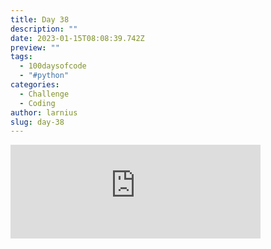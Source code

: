 ```yaml
---
title: Day 38
description: ""
date: 2023-01-15T08:08:39.742Z
preview: ""
tags:
  - 100daysofcode
  - "#python"
categories:
  - Challenge
  - Coding
author: larnius
slug: day-38
---
```

<iframe src="https://mastodontech.de/@larnius/109694545407016429/embed" class="mastodon-embed" style="max-width: 100%; border: 0" width="400" allowfullscreen="allowfullscreen"></iframe><script src="https://mastodontech.de/embed.js" async="async"></script>